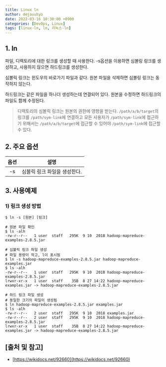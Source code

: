 ```yaml
---
title: Linux ln
author: dejavuhyo
date: 2022-03-16 10:30:00 +0900
categories: [DevOps, Linux]
tags: [linux-ln, ln, 리눅스-ln]
---
```


## 1. ln
파일, 디렉토리에 대한 링크를 생성할 때 사용한다. -s옵션을 이용하면 심볼링 링크를 생성하고, 사용하지 않으면 하드링크를 생성한다.

심볼릭 링크는 윈도우의 바로가기 파일과 같다. 원본 파일을 삭제하면 심볼링 링크는 동작하지 않는다.

하드링크는 같은 파일을 하나더 생성하는데 연결되어 있다. 원본을 수정하면 하드링크의 파일도 함께 수정된다.

> 디렉토리의 심볼릭 링크는 원본의 권한에 영향을 받는다. `/path/a/b/target`의 링크를 `/path/sym-link`에 연결하고 모든 사용자가 `/path/sym-link`에 접근하기 위해서는 `/path/a/b/target`에 접근할 수 있어야 `/path/sym-link`에 접근할 수 있다.

## 2. 주요 옵션

| 옵션 | 설명 |
|:-----:|:-----:|
| -s | 심볼릭 링크 파일을 생성한다. |

## 3. 사용예제

### 1) 링크 생성 방법

```shell
$ ln -s [원본] [링크]
```

```shell
# 원본 파일 확인
$ ls -alh
-rw-r--r--   1 user  staff   295K  9 10  2018 hadoop-mapreduce-examples-2.8.5.jar

# 심볼릭 링크 파일 생성
# 파일 용량이 작고, l이 표시됨
$ ln -s hadoop-mapreduce-examples-2.8.5.jar hadoop-mapreduce-examples.jar
$ ls -alh
-rw-r--r--   1 user  staff   295K  9 10  2018 hadoop-mapreduce-examples-2.8.5.jar
lrwxr-xr-x   1 user  staff    35B  8 27 14:22 hadoop-mapreduce-examples.jar -> hadoop-mapreduce-examples-2.8.5.jar

# 하드 링크 파일 생성
# 동일한 크기의 파일이 생성됨
$ ln hadoop-mapreduce-examples-2.8.5.jar examples.jar
$ ls -alh
-rw-r--r--   2 user  staff   295K  9 10  2018 examples.jar
-rw-r--r--   2 user  staff   295K  9 10  2018 hadoop-mapreduce-examples-2.8.5.jar
lrwxr-xr-x   1 user  staff    35B  8 27 14:22 hadoop-mapreduce-examples.jar -> hadoop-mapreduce-examples-2.8.5.jar
```

## [출처 및 참고]
* [https://wikidocs.net/92660](https://wikidocs.net/92660)
